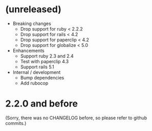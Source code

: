 # (unreleased)

* Breaking changes 
   * Drop support for ruby < 2.2.2
   * Drop support for rails < 4.2
   * Drop support for paperclip < 4.2
   * Drop support for globalize < 5.0
* Enhancements
   * Support ruby 2.3 and 2.4
   * Test with paperclip 4.3   
   * Support rails 5.1
* Internal / development
   * Bump dependencies 
   * Add rubocop

# 2.2.0 and before

(Sorry, there was no CHANGELOG before, so please refer to github commits.)
